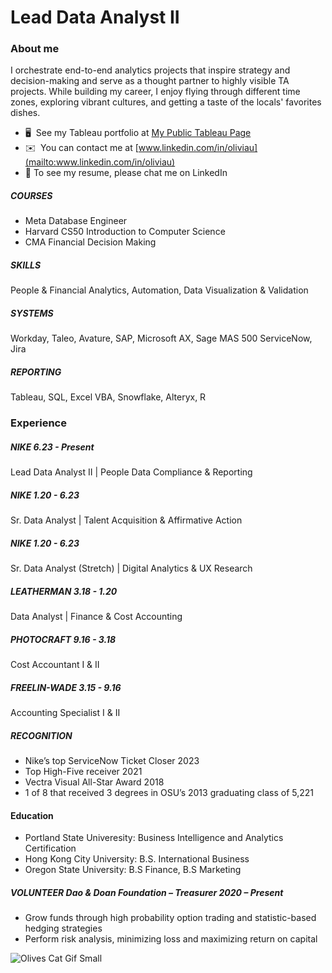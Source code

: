 # Lead Data Analyst II

### About me 
I orchestrate end-to-end analytics projects that inspire strategy and decision-making and serve as a thought partner to highly visible TA projects. While building my career, I enjoy flying through different time zones, exploring vibrant cultures, and getting a taste of the locals' favorites dishes.
* 🖥️  See my Tableau portfolio at [My Public Tableau Page](http://rb.gy/appacu)
* ✉️  You can contact me at [www.linkedin.com/in/oliviau](mailto:www.linkedin.com/in/oliviau)
* 💬  To see my resume, please chat me on LinkedIn 

##### COURSES	
* Meta Database Engineer
* Harvard CS50 Introduction to Computer Science
* CMA Financial Decision Making
  
##### SKILLS		
People & Financial Analytics, Automation, Data Visualization & Validation 

##### SYSTEMS 
Workday, Taleo, Avature, SAP, Microsoft AX, Sage MAS 500  ServiceNow, Jira

##### REPORTING 
Tableau, SQL, Excel VBA, Snowflake, Alteryx, R

### Experience

##### NIKE	 6.23 - Present
Lead Data Analyst II | People Data Compliance & Reporting 		 
      
##### NIKE	 1.20 - 6.23
Sr. Data Analyst | Talent Acquisition & Affirmative Action 	                                    

##### NIKE	 1.20 - 6.23
Sr. Data Analyst (Stretch) | Digital Analytics & UX Research  		    

##### LEATHERMAN 3.18 - 1.20	 
Data Analyst | Finance & Cost Accounting		     

##### PHOTOCRAFT	9.16 - 3.18
Cost Accountant I & II					     

##### FREELIN-WADE	3.15 - 9.16
Accounting Specialist I & II 		                               

##### RECOGNITION 
* Nike’s top ServiceNow Ticket Closer 2023
* Top High-Five receiver 2021
* Vectra Visual All-Star Award 2018 
* 1 of 8 that received 3 degrees in OSU’s 2013 graduating class of 5,221

#### Education
* Portland State Univeresity: Business Intelligence and Analytics Certification
* Hong Kong City University: B.S. International Business
* Oregon State University: B.S Finance, B.S Marketing
 
##### VOLUNTEER 	Dao & Doan Foundation – Treasurer 2020 – Present
* Grow funds through high probability option trading and statistic-based hedging strategies
* Perform risk analysis, minimizing loss and maximizing return on capital	    

![Olives Cat Gif Small](https://github.com/oliviasportfolio/oliviasportfolio/assets/30008823/f44db085-717b-4802-a707-b4d6c374255f)


<!--
**oliviasportfolio/oliviasportfolio** is a ✨ _special_ ✨ repository because its `README.md` (this file) appears on your GitHub profile.
### Hi there 👋
Here are some ideas to get you started:

- 🔭 I’m currently working on ...
- 🌱 I’m currently learning ...
- 👯 I’m looking to collaborate on ...
- 🤔 I’m looking for help with ...
- 💬 Ask me about ...
- 📫 How to reach me: ...
- 😄 Pronouns: ...
- ⚡ Fun fact: ...
-->
